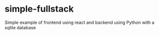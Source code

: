 # simple-fullstack
Simple example of frontend using react and backend using Python with a sqlite database
